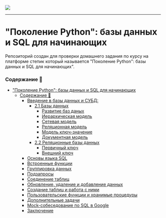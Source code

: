 <kbd>
<image src = ./pygen.png>
</kbd>

---

# "Поколение Python": базы данных и SQL для начинающих


Репозиторий создан для проверки домашнего задания по курсу на платформе степик который называется "Поколение Python": базы данных и SQL для начинающих".

### Содержание 📖

- ["Поколение Python": базы данных и SQL для начинающих](#поколение-python-базы-данных-и-sql-для-начинающих)
    - [Содержание 📖](#содержание-)
        - [Введение в базы данных и СУБД:](./2.%20Введение%20в%20базы%20данных%20и%20СУБД/)
          - [2.1 Базы данных](2.%20Введение%20в%20базы%20данных%20и%20СУБД/README.md#2.1-базы-данных)
            - [Развитие баз даных](2.%20Введение%20в%20базы%20данных%20и%20СУБД/README.md#развитие-баз-данных)
            - [Иерархическая модель](2.%20Введение%20в%20базы%20данных%20и%20СУБД/README.md#иерархическая-модель)
            - [Cетевая модель](2.%20Введение%20в%20базы%20данных%20и%20СУБД/README.md#сетевая-модель)
            - [Реляционная модель](2.%20Введение%20в%20базы%20данных%20и%20СУБД/README.md#реляционная-модель)
            - [Модель ключ-значение](2.%20Введение%20в%20базы%20данных%20и%20СУБД/README.md#модель-ключ--значение)
            - [Документная модель](2.%20Введение%20в%20базы%20данных%20и%20СУБД/README.md/#документная-модель)
          - [2.2 Реляционные базы данных](./2.%20Введение%20в%20базы%20данных%20и%20СУБД/README.md#2.2-реляционные-базы-данных)
            - [Первичный ключ](./2.%20Введение%20в%20базы%20данных%20и%20СУБД/README.md#первичный-ключ)
            - [Внешний ключ](2.%20Введение%20в%20базы%20данных%20и%20СУБД/README.md#внешний-ключ)
        - [Основы языка SQL](./3.%20Основы%20языка%20SQL/)
        - [Встроенные функции](./4.%20Встроенные%20функции/)
        - [Группировка данных](./5.%20Группировка%20данных/)
        - [Подзапросы](./6.%20Подзапросы/)
        - [Соединение таблиц](./7.%20Соединение%20таблиц/)
        - [Обновление, удаление и добавление данных](./8.%20Обновление,%20удаление%20и%20добавление%20данных/)
        - [Создание таблиц и работа с ними](./9.%20Создание%20таблиц%20и%20работа%20с%20ними/)
        - [Пользовательские функции и хранимые процедуры](./10.%20Пользовательские%20функции%20и%20хранимые%20процедуры/)
        - [Дополнительные задачи](./11.%20Дополнительные%20задачи/)
        - [Mock-собеседование по SQL в Google](./12.%20Mock-собеседование%20по%20SQL%20в%20Google/)
        - [Заключение](./13.%20Заключение/)
